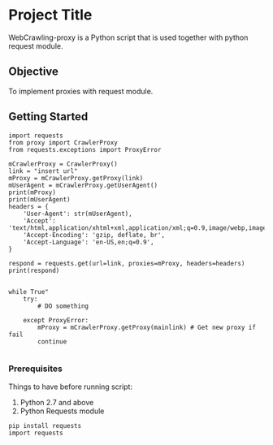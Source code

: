 # Project Title 

WebCrawling-proxy is a Python script that is used together with python request module.

## Objective

To implement proxies with request module.



## Getting Started

```
import requests
from proxy import CrawlerProxy
from requests.exceptions import ProxyError

mCrawlerProxy = CrawlerProxy()
link = "insert url"
mProxy = mCrawlerProxy.getProxy(link)
mUserAgent = mCrawlerProxy.getUserAgent()
print(mProxy)
print(mUserAgent)
headers = {
    'User-Agent': str(mUserAgent),
    'Accept': 'text/html,application/xhtml+xml,application/xml;q=0.9,image/webp,image/apng,*/*;q=0.8',
    'Accept-Encoding': 'gzip, deflate, br',
    'Accept-Language': 'en-US,en;q=0.9',
}

respond = requests.get(url=link, proxies=mProxy, headers=headers)
print(respond)


while True"
	try:
		# DO something

	except ProxyError:
        mProxy = mCrawlerProxy.getProxy(mainlink) # Get new proxy if fail
        continue


```

### Prerequisites

Things to have before running script:

1. Python 2.7 and above
1. Python Requests module

```
pip install requests
import requests
```
